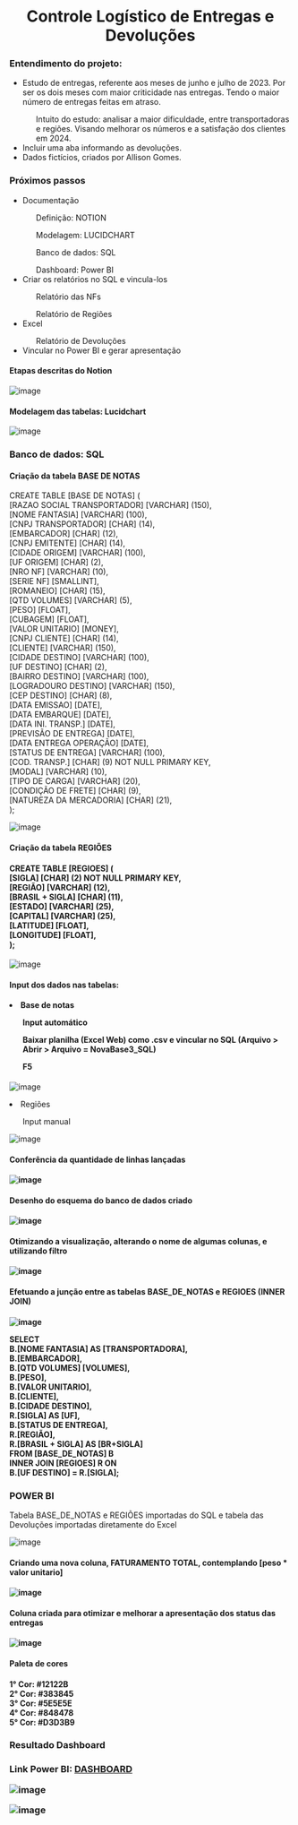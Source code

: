<h1 align="center"> Controle Logístico de Entregas e Devoluções </h1>


<h3> Entendimento do projeto: </h3>
<ul>
<li> Estudo de entregas, referente aos meses de junho e julho de 2023. Por ser os dois meses com maior criticidade nas entregas. Tendo o maior número de entregas feitas em atraso. </li>
<ol> Intuito do estudo: analisar a maior dificuldade, entre transportadoras e regiões. Visando melhorar os números e a satisfação dos clientes em 2024. </ol>
<li> Incluir uma aba informando as devoluções. </li>
<li> Dados fictícios, criados por Allison Gomes. </li>
</ul>

<div> <h3> Próximos passos </h3>
<ul>
<li> Documentação </li>
<ol> Definição: NOTION </ol>
<ol> Modelagem: LUCIDCHART </ol>
<ol> Banco de dados: SQL </ol>
<ol> Dashboard: Power BI </ol>
<li> Criar os relatórios no SQL e vincula-los </li>
<ol> Relatório das NFs </ol>
<ol> Relatório de Regiões </ol>
<li> Excel </li>
<ol> Relatório de Devoluções </ol>
<li> Vincular no Power BI e gerar apresentação </li>
</ul> </div>


<h4> Etapas descritas do Notion </h4>

![image](https://github.com/Allison-Gomes/controle-de-entrega-e-devolucoes/assets/126164923/c8ca7fee-74a6-44af-a3b8-bc90f8d260cc)


<h4> Modelagem das tabelas: Lucidchart </h4>

![image](https://github.com/Allison-Gomes/controle-de-entrega-e-devolucoes/assets/126164923/57def20a-dbce-46a7-91b2-066fdf66b116)


<h3> Banco de dados: SQL </h3>

<div><h4> Criação da tabela BASE DE NOTAS </h4>
CREATE TABLE [BASE DE NOTAS] ( <br>
[RAZAO SOCIAL TRANSPORTADOR] [VARCHAR] (150), <br>
[NOME FANTASIA] [VARCHAR] (100), <br>
[CNPJ TRANSPORTADOR] [CHAR] (14), <br>
[EMBARCADOR] [CHAR] (12), <br>
[CNPJ EMITENTE] [CHAR] (14), <br>
[CIDADE ORIGEM] [VARCHAR] (100), <br>
[UF ORIGEM] [CHAR] (2), <br>
[NRO NF] [VARCHAR] (10), <br>
[SERIE NF] [SMALLINT], <br>
[ROMANEIO] [CHAR] (15), <br>
[QTD VOLUMES] [VARCHAR] (5), <br>
[PESO] [FLOAT], <br>
[CUBAGEM] [FLOAT], <br>
[VALOR UNITARIO] [MONEY], <br>
[CNPJ CLIENTE] [CHAR] (14), <br>
[CLIENTE] [VARCHAR] (150), <br>
[CIDADE DESTINO] [VARCHAR] (100), <br>
[UF DESTINO] [CHAR] (2), <br>
[BAIRRO DESTINO] [VARCHAR] (100), <br>
[LOGRADOURO DESTINO] [VARCHAR] (150), <br>
[CEP DESTINO] [CHAR] (8), <br>
[DATA EMISSAO] [DATE], <br>
[DATA EMBARQUE] [DATE], <br>
[DATA INI. TRANSP.] [DATE], <br>
[PREVISÃO DE ENTREGA] [DATE], <br>
[DATA ENTREGA OPERAÇÃO] [DATE], <br>
[STATUS DE ENTREGA] [VARCHAR] (100), <br>
[COD. TRANSP.] [CHAR] (9) NOT NULL PRIMARY KEY, <br>
[MODAL] [VARCHAR] (10), <br>
[TIPO DE CARGA] [VARCHAR] (20), <br>
[CONDIÇÃO DE FRETE] [CHAR] (9), <br>
[NATUREZA DA MERCADORIA] [CHAR] (21), <br>
); <br> </div>

![image](https://github.com/Allison-Gomes/controle-de-entrega-e-devolucoes/assets/126164923/540ec89b-197a-4314-8f6c-c2907b93eeb0)


<div> <h4> Criação da tabela REGIÕES <h4/>
CREATE TABLE [REGIOES] ( <br>
[SIGLA] [CHAR] (2) NOT NULL PRIMARY KEY, <br>
[REGIÃO] [VARCHAR] (12), <br>
[BRASIL + SIGLA] [CHAR] (11), <br>
[ESTADO] [VARCHAR] (25), <br>
[CAPITAL] [VARCHAR] (25), <br>
[LATITUDE] [FLOAT], <br>
[LONGITUDE] [FLOAT], <br>
); <br> </div>
  
![image](https://github.com/Allison-Gomes/controle-de-entrega-e-devolucoes/assets/126164923/6ed5c236-11af-466f-b8b6-2228a02a4b49)


<div> <h4> Input dos dados nas tabelas: <h4/>
<li> Base de notas </li>
<ol> Input automático </ol>
<ol> Baixar planilha (Excel Web) como .csv e vincular no SQL (Arquivo > Abrir > Arquivo = NovaBase3_SQL) </ol>
<ol> F5 </ol> </div>
  
![image](https://github.com/Allison-Gomes/controle-de-entrega-e-devolucoes/assets/126164923/e1d287a4-90de-4927-a6cc-400be34f5135)


<li> Regiões </li>
<ol> Input manual </ol>

![image](https://github.com/Allison-Gomes/controle-de-entrega-e-devolucoes/assets/126164923/3b1cfb11-fa14-48b8-92b3-02db15d2a4eb)


<h4> Conferência da quantidade de linhas lançadas <h4/>
  
![image](https://github.com/Allison-Gomes/controle-de-entrega-e-devolucoes/assets/126164923/2f51234f-aaa6-4b0d-b8a0-b70c749e8a8e)


<h4> Desenho do esquema do banco de dados criado <h4/>

![image](https://github.com/Allison-Gomes/controle-de-entrega-e-devolucoes/assets/126164923/1ab69070-0303-4115-adf9-8933f898bb8f)


<h4> Otimizando a visualização, alterando o nome de algumas colunas, e utilizando filtro <h4/>

![image](https://github.com/Allison-Gomes/controle-de-entrega-e-devolucoes/assets/126164923/20a54eea-3189-4237-8510-1c63fdf392b0)


<h4> Efetuando a junção entre as tabelas BASE_DE_NOTAS e REGIOES (INNER JOIN) <h4/>

![image](https://github.com/Allison-Gomes/controle-de-entrega-e-devolucoes/assets/126164923/1d5e539a-048a-438c-920c-6b967175d2d5) <br>

SELECT <br>
B.[NOME FANTASIA] AS [TRANSPORTADORA], <br>
B.[EMBARCADOR], <br>
B.[QTD VOLUMES] [VOLUMES], <br>
B.[PESO], <br>
B.[VALOR UNITARIO], <br>
B.[CLIENTE], <br>
B.[CIDADE DESTINO], <br>
R.[SIGLA] AS [UF], <br>
B.[STATUS DE ENTREGA], <br>
R.[REGIÃO], <br>
R.[BRASIL + SIGLA] AS [BR+SIGLA] <br>
FROM [BASE_DE_NOTAS] B <br>
INNER JOIN [REGIOES] R ON <br>
B.[UF DESTINO] = R.[SIGLA]; <br>


<h3> POWER BI </h3>
Tabela BASE_DE_NOTAS e REGIÕES importadas do SQL e tabela das Devoluções importadas diretamente do Excel <br>

![image](https://github.com/Allison-Gomes/controle-de-entrega-e-devolucoes/assets/126164923/79de3e8d-66cd-48d5-b475-55a808ecb8b0)


<h4> Criando uma nova coluna, FATURAMENTO TOTAL, contemplando [peso * valor unitario] <h4/>

![image](https://github.com/Allison-Gomes/controle-de-entrega-e-devolucoes/assets/126164923/632613c8-70b1-4baf-9420-9dfc39d62546)


<h4> Coluna criada para otimizar e melhorar a apresentação dos status das entregas <h4/>
  
![image](https://github.com/Allison-Gomes/controle-de-entrega-e-devolucoes/assets/126164923/ab3c9811-951d-42c0-94db-bd066c83c8df)


<div> <h4> Paleta de cores <h4/>
1° Cor: #12122B <br>
2° Cor: #383845 <br>
3° Cor: #5E5E5E <br>
4° Cor: #848478 <br>
5° Cor: #D3D3B9 <br> </div>


<h3> Resultado Dashboard <h3/>
Link Power BI: <a href="https://app.powerbi.com/view?r=eyJrIjoiYmVlYWJlYTItMWQzYi00MjBkLTg4MjQtNzI1YjVkNjhmNTA3IiwidCI6IjlkOTQwNWRlLTYwNTctNDM2MS1hMTMwLWM0ZTZlYTdjMjk4MCJ9"> DASHBOARD </a> <br>


![image](https://github.com/Allison-Gomes/controle-de-entrega-e-devolucoes/assets/126164923/328d0764-908d-4cea-b76f-8a0efeced8db) <br/>
  
![image](https://github.com/Allison-Gomes/controle-de-entrega-e-devolucoes/assets/126164923/b79d6cb2-c51d-47d7-8351-69eb1c085529)

